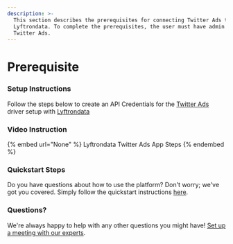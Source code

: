 ```yaml
---
description: >-
  This section describes the prerequisites for connecting Twitter Ads to
  Lyftrondata. To complete the prerequisites, the user must have admin access to
  Twitter Ads.
---
```


# Prerequisite

<mark style="color:blue;"></mark>

### Setup Instructions

Follow the steps below to create an API Credentials for the [Twitter Ads](None) driver setup with [Lyftrondata](https://www.lyftrondata.com)

### Video Instruction

{% embed url="None" %}
Lyftrondata Twitter Ads App Steps
{% endembed %}

### Quickstart Steps

Do you have questions about how to use the platform? Don't worry; we've got you covered. Simply follow the quickstart instructions [here](README.md).

### Questions? <a href="#questions" id="questions"></a>

We're always happy to help with any other questions you might have! [Set up a meeting with our experts](https://www.lyftrondata.com/book-a-meeting/).

